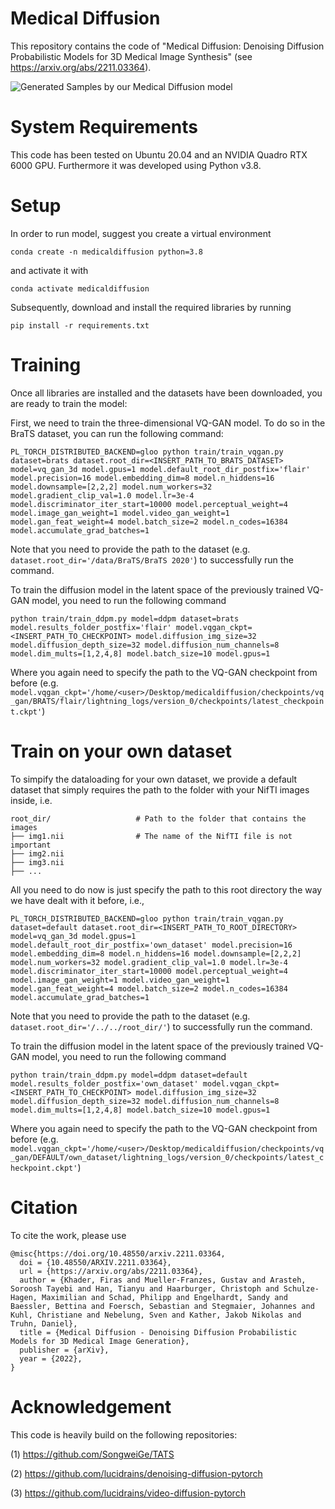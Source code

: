 # Medical Diffusion

This repository contains the code of "Medical Diffusion: Denoising Diffusion Probabilistic Models for 3D Medical Image Synthesis"
(see https://arxiv.org/abs/2211.03364).

![Generated Samples by our Medical Diffusion model](assets/generated_samples.gif)

# System Requirements
This code has been tested on Ubuntu 20.04 and an NVIDIA Quadro RTX 6000 GPU. Furthermore it was developed using Python v3.8.

# Setup
In order to run  model, suggest you create a virtual environment 
```
conda create -n medicaldiffusion python=3.8
``` 
and activate it with 
```
conda activate medicaldiffusion
```
Subsequently, download and install the required libraries by running 
```
pip install -r requirements.txt
```

# Training
Once all libraries are installed and the datasets have been downloaded, you are ready to train the model:

First, we need to train the three-dimensional VQ-GAN model. To do so in the BraTS dataset, you can run the following command:

```
PL_TORCH_DISTRIBUTED_BACKEND=gloo python train/train_vqgan.py dataset=brats dataset.root_dir=<INSERT_PATH_TO_BRATS_DATASET> model=vq_gan_3d model.gpus=1 model.default_root_dir_postfix='flair' model.precision=16 model.embedding_dim=8 model.n_hiddens=16 model.downsample=[2,2,2] model.num_workers=32 model.gradient_clip_val=1.0 model.lr=3e-4 model.discriminator_iter_start=10000 model.perceptual_weight=4 model.image_gan_weight=1 model.video_gan_weight=1 model.gan_feat_weight=4 model.batch_size=2 model.n_codes=16384 model.accumulate_grad_batches=1 
```
Note that you need to provide the path to the dataset (e.g. ```dataset.root_dir='/data/BraTS/BraTS 2020'```) to successfully run the command.

To train the diffusion model in the latent space of the previously trained VQ-GAN model, you need to run the following command
```
python train/train_ddpm.py model=ddpm dataset=brats model.results_folder_postfix='flair' model.vqgan_ckpt=<INSERT_PATH_TO_CHECKPOINT> model.diffusion_img_size=32 model.diffusion_depth_size=32 model.diffusion_num_channels=8 model.dim_mults=[1,2,4,8] model.batch_size=10 model.gpus=1
```
Where you again need to specify the path to the VQ-GAN checkpoint from before (e.g. ```model.vqgan_ckpt='/home/<user>/Desktop/medicaldiffusion/checkpoints/vq_gan/BRATS/flair/lightning_logs/version_0/checkpoints/latest_checkpoint.ckpt'```)

# Train on your own dataset
To simpify the dataloading for your own dataset, we provide a default dataset that simply requires the path to the folder with your NifTI images inside, i.e.

    root_dir/					# Path to the folder that contains the images
    ├── img1.nii                # The name of the NifTI file is not important
    ├── img2.nii                    
    ├── img3.nii                     
    ├── ...                    

All you need to do now is just specify the path to this root directory the way we have dealt with it before, i.e.,

```
PL_TORCH_DISTRIBUTED_BACKEND=gloo python train/train_vqgan.py dataset=default dataset.root_dir=<INSERT_PATH_TO_ROOT_DIRECTORY> model=vq_gan_3d model.gpus=1 model.default_root_dir_postfix='own_dataset' model.precision=16 model.embedding_dim=8 model.n_hiddens=16 model.downsample=[2,2,2] model.num_workers=32 model.gradient_clip_val=1.0 model.lr=3e-4 model.discriminator_iter_start=10000 model.perceptual_weight=4 model.image_gan_weight=1 model.video_gan_weight=1 model.gan_feat_weight=4 model.batch_size=2 model.n_codes=16384 model.accumulate_grad_batches=1 
```
Note that you need to provide the path to the dataset (e.g. ```dataset.root_dir='/../../root_dir/'```) to successfully run the command.

To train the diffusion model in the latent space of the previously trained VQ-GAN model, you need to run the following command
```
python train/train_ddpm.py model=ddpm dataset=default model.results_folder_postfix='own_dataset' model.vqgan_ckpt=<INSERT_PATH_TO_CHECKPOINT> model.diffusion_img_size=32 model.diffusion_depth_size=32 model.diffusion_num_channels=8 model.dim_mults=[1,2,4,8] model.batch_size=10 model.gpus=1
```
Where you again need to specify the path to the VQ-GAN checkpoint from before (e.g. ```model.vqgan_ckpt='/home/<user>/Desktop/medicaldiffusion/checkpoints/vq_gan/DEFAULT/own_dataset/lightning_logs/version_0/checkpoints/latest_checkpoint.ckpt'```)


# Citation
To cite the work, please use
```
@misc{https://doi.org/10.48550/arxiv.2211.03364,
  doi = {10.48550/ARXIV.2211.03364},
  url = {https://arxiv.org/abs/2211.03364},
  author = {Khader, Firas and Mueller-Franzes, Gustav and Arasteh, Soroosh Tayebi and Han, Tianyu and Haarburger, Christoph and Schulze-Hagen, Maximilian and Schad, Philipp and Engelhardt, Sandy and Baessler, Bettina and Foersch, Sebastian and Stegmaier, Johannes and Kuhl, Christiane and Nebelung, Sven and Kather, Jakob Nikolas and Truhn, Daniel},
  title = {Medical Diffusion - Denoising Diffusion Probabilistic Models for 3D Medical Image Generation},
  publisher = {arXiv},
  year = {2022},
}
```


# Acknowledgement
This code is heavily build on the following repositories:

(1) https://github.com/SongweiGe/TATS

(2) https://github.com/lucidrains/denoising-diffusion-pytorch

(3) https://github.com/lucidrains/video-diffusion-pytorch
